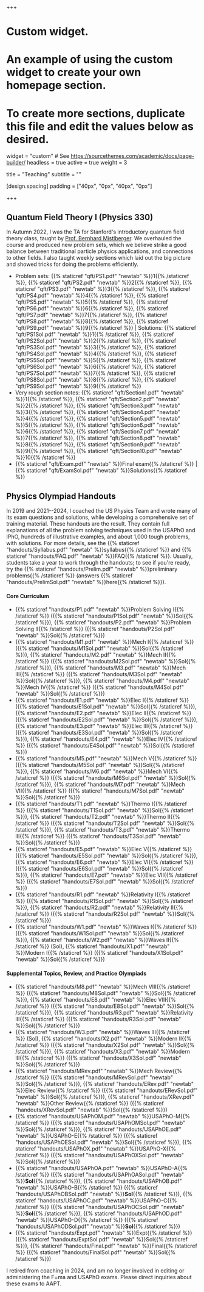 +++
# Custom widget.
# An example of using the custom widget to create your own homepage section.
# To create more sections, duplicate this file and edit the values below as desired.
widget = "custom"  # See https://sourcethemes.com/academic/docs/page-builder/
headless = true
active = true
weight = 3

title = "Teaching"
subtitle = ""

[design.spacing] 
padding = ["40px", "0px", "40px", "0px"]

+++

## Quantum Field Theory I (Physics 330)

In Autumn 2022, I was the TA for Stanford's introductory quantum field theory class, taught by [Prof. Bernhard Mistlberger](https://sites.google.com/view/bernhardmistlberger/start). We overhauled the course and produced new problem sets, which we believe strike a good balance between traditional particle physics applications, and connections to other fields. I also taught weekly sections which laid out the big picture and showed tricks for doing the problems efficiently. 

- Problem sets: {{% staticref "qft/PS1.pdf" "newtab" %}}1{{% /staticref %}}, {{% staticref "qft/PS2.pdf" "newtab" %}}2{{% /staticref %}}, {{% staticref "qft/PS3.pdf" "newtab" %}}3{{% /staticref %}}, {{% staticref "qft/PS4.pdf" "newtab" %}}4{{% /staticref %}}, {{% staticref "qft/PS5.pdf" "newtab" %}}5{{% /staticref %}}, {{% staticref "qft/PS6.pdf" "newtab" %}}6{{% /staticref %}}, {{% staticref "qft/PS7.pdf" "newtab" %}}7{{% /staticref %}}, {{% staticref "qft/PS8.pdf" "newtab" %}}8{{% /staticref %}}, {{% staticref "qft/PS9.pdf" "newtab" %}}9{{% /staticref %}} | Solutions: {{% staticref "qft/PS1Sol.pdf" "newtab" %}}1{{% /staticref %}}, {{% staticref "qft/PS2Sol.pdf" "newtab" %}}2{{% /staticref %}}, {{% staticref "qft/PS3Sol.pdf" "newtab" %}}3{{% /staticref %}}, {{% staticref "qft/PS4Sol.pdf" "newtab" %}}4{{% /staticref %}}, {{% staticref "qft/PS5Sol.pdf" "newtab" %}}5{{% /staticref %}}, {{% staticref "qft/PS6Sol.pdf" "newtab" %}}6{{% /staticref %}}, {{% staticref "qft/PS7Sol.pdf" "newtab" %}}7{{% /staticref %}}, {{% staticref "qft/PS8Sol.pdf" "newtab" %}}8{{% /staticref %}}, {{% staticref "qft/PS9Sol.pdf" "newtab" %}}9{{% /staticref %}}
- Very rough section notes: {{% staticref "qft/Section1.pdf" "newtab" %}}1{{% /staticref %}}, {{% staticref "qft/Section2.pdf" "newtab" %}}2{{% /staticref %}}, {{% staticref "qft/Section3.pdf" "newtab" %}}3{{% /staticref %}}, {{% staticref "qft/Section4.pdf" "newtab" %}}4{{% /staticref %}}, {{% staticref "qft/Section5.pdf" "newtab" %}}5{{% /staticref %}}, {{% staticref "qft/Section6.pdf" "newtab" %}}6{{% /staticref %}}, {{% staticref "qft/Section7.pdf" "newtab" %}}7{{% /staticref %}}, {{% staticref "qft/Section8.pdf" "newtab" %}}8{{% /staticref %}}, {{% staticref "qft/Section9.pdf" "newtab" %}}9{{% /staticref %}}, {{% staticref "qft/Section10.pdf" "newtab" %}}10{{% /staticref %}}
- {{% staticref "qft/Exam.pdf" "newtab" %}}Final exam{{% /staticref %}} | {{% staticref "qft/ExamSol.pdf" "newtab" %}}Solutions{{% /staticref %}}

## Physics Olympiad Handouts

In 2019 and 2021--2024, I coached the US Physics Team and wrote many of its exam questions and solutions, while developing a comprehensive set of training material. These handouts are the result. They contain full explanations of all the problem solving techniques used in the USAPhO and IPhO, hundreds of illustrative examples, and about 1,000 tough problems, with solutions. For more details, see the {{% staticref "handouts/Syllabus.pdf" "newtab" %}}syllabus{{% /staticref %}} and {{% staticref "handouts/FAQ.pdf" "newtab" %}}FAQ{{% /staticref %}}. Usually, students take a year to work through the handouts; to see if you're ready, try the {{% staticref "handouts/Prelim.pdf" "newtab" %}}preliminary problems{{% /staticref %}} (answers {{% staticref "handouts/PrelimSol.pdf" "newtab" %}}here{{% /staticref %}}).

#### Core Curriculum

- {{% staticref "handouts/P1.pdf" "newtab" %}}Problem Solving I{{% /staticref %}} ({{% staticref "handouts/P1Sol.pdf" "newtab" %}}Sol{{% /staticref %}}), {{% staticref "handouts/P2.pdf" "newtab" %}}Problem Solving II{{% /staticref %}} ({{% staticref "handouts/P2Sol.pdf" "newtab" %}}Sol{{% /staticref %}})
- {{% staticref "handouts/M1.pdf" "newtab" %}}Mech I{{% /staticref %}} ({{% staticref "handouts/M1Sol.pdf" "newtab" %}}Sol{{% /staticref %}}), {{% staticref "handouts/M2.pdf" "newtab" %}}Mech II{{% /staticref %}} ({{% staticref "handouts/M2Sol.pdf" "newtab" %}}Sol{{% /staticref %}}), {{% staticref "handouts/M3.pdf" "newtab" %}}Mech III{{% /staticref %}} ({{% staticref "handouts/M3Sol.pdf" "newtab" %}}Sol{{% /staticref %}}), {{% staticref "handouts/M4.pdf" "newtab" %}}Mech IV{{% /staticref %}} ({{% staticref "handouts/M4Sol.pdf" "newtab" %}}Sol{{% /staticref %}})
- {{% staticref "handouts/E1.pdf" "newtab" %}}Elec I{{% /staticref %}} ({{% staticref "handouts/E1Sol.pdf" "newtab" %}}Sol{{% /staticref %}}), {{% staticref "handouts/E2.pdf" "newtab" %}}Elec II{{% /staticref %}} ({{% staticref "handouts/E2Sol.pdf" "newtab" %}}Sol{{% /staticref %}}), {{% staticref "handouts/E3.pdf" "newtab" %}}Elec III{{% /staticref %}} ({{% staticref "handouts/E3Sol.pdf" "newtab" %}}Sol{{% /staticref %}}), {{% staticref "handouts/E4.pdf" "newtab" %}}Elec IV{{% /staticref %}} ({{% staticref "handouts/E4Sol.pdf" "newtab" %}}Sol{{% /staticref %}})
- {{% staticref "handouts/M5.pdf" "newtab" %}}Mech V{{% /staticref %}} ({{% staticref "handouts/M5Sol.pdf" "newtab" %}}Sol{{% /staticref %}}), {{% staticref "handouts/M6.pdf" "newtab" %}}Mech VI{{% /staticref %}} ({{% staticref "handouts/M6Sol.pdf" "newtab" %}}Sol{{% /staticref %}}), {{% staticref "handouts/M7.pdf" "newtab" %}}Mech VII{{% /staticref %}} ({{% staticref "handouts/M7Sol.pdf" "newtab" %}}Sol{{% /staticref %}})
- {{% staticref "handouts/T1.pdf" "newtab" %}}Thermo I{{% /staticref %}} ({{% staticref "handouts/T1Sol.pdf" "newtab" %}}Sol{{% /staticref %}}), {{% staticref "handouts/T2.pdf" "newtab" %}}Thermo II{{% /staticref %}} ({{% staticref "handouts/T2Sol.pdf" "newtab" %}}Sol{{% /staticref %}}), {{% staticref "handouts/T3.pdf" "newtab" %}}Thermo III{{% /staticref %}} ({{% staticref "handouts/T3Sol.pdf" "newtab" %}}Sol{{% /staticref %}})
- {{% staticref "handouts/E5.pdf" "newtab" %}}Elec V{{% /staticref %}} ({{% staticref "handouts/E5Sol.pdf" "newtab" %}}Sol{{% /staticref %}}), {{% staticref "handouts/E6.pdf" "newtab" %}}Elec VI{{% /staticref %}} ({{% staticref "handouts/E6Sol.pdf" "newtab" %}}Sol{{% /staticref %}}), {{% staticref "handouts/E7.pdf" "newtab" %}}Elec VII{{% /staticref %}} ({{% staticref "handouts/E7Sol.pdf" "newtab" %}}Sol{{% /staticref %}})
- {{% staticref "handouts/R1.pdf" "newtab" %}}Relativity I{{% /staticref %}} ({{% staticref "handouts/R1Sol.pdf" "newtab" %}}Sol{{% /staticref %}}), {{% staticref "handouts/R2.pdf" "newtab" %}}Relativity II{{% /staticref %}} ({{% staticref "handouts/R2Sol.pdf" "newtab" %}}Sol{{% /staticref %}})
- {{% staticref "handouts/W1.pdf" "newtab" %}}Waves I{{% /staticref %}} ({{% staticref "handouts/W1Sol.pdf" "newtab" %}}Sol{{% /staticref %}}), {{% staticref "handouts/W2.pdf" "newtab" %}}Waves II{{% /staticref %}} (Sol), {{% staticref "handouts/X1.pdf" "newtab" %}}Modern I{{% /staticref %}} ({{% staticref "handouts/X1Sol.pdf" "newtab" %}}Sol{{% /staticref %}})

#### Supplemental Topics, Review, and Practice Olympiads

- {{% staticref "handouts/M8.pdf" "newtab" %}}Mech VIII{{% /staticref %}} ({{% staticref "handouts/M8Sol.pdf" "newtab" %}}Sol{{% /staticref %}}), {{% staticref "handouts/E8.pdf" "newtab" %}}Elec VIII{{% /staticref %}} ({{% staticref "handouts/E8Sol.pdf" "newtab" %}}Sol{{% /staticref %}}), {{% staticref "handouts/R3.pdf" "newtab" %}}Relativity III{{% /staticref %}} ({{% staticref "handouts/R3Sol.pdf" "newtab" %}}Sol{{% /staticref %}})
- {{% staticref "handouts/W3.pdf" "newtab" %}}Waves III{{% /staticref %}} (Sol), {{% staticref "handouts/X2.pdf" "newtab" %}}Modern II{{% /staticref %}} ({{% staticref "handouts/X2Sol.pdf" "newtab" %}}Sol{{% /staticref %}}), {{% staticref "handouts/X3.pdf" "newtab" %}}Modern III{{% /staticref %}} ({{% staticref "handouts/X3Sol.pdf" "newtab" %}}Sol{{% /staticref %}})
- {{% staticref "handouts/MRev.pdf" "newtab" %}}Mech Review{{% /staticref %}} ({{% staticref "handouts/MRevSol.pdf" "newtab" %}}Sol{{% /staticref %}}), {{% staticref "handouts/ERev.pdf" "newtab" %}}Elec Review{{% /staticref %}} ({{% staticref "handouts/ERevSol.pdf" "newtab" %}}Sol{{% /staticref %}}), {{% staticref "handouts/XRev.pdf" "newtab" %}}Other Review{{% /staticref %}} ({{% staticref "handouts/XRevSol.pdf" "newtab" %}}Sol{{% /staticref %}})
- {{% staticref "handouts/USAPhOM.pdf" "newtab" %}}USAPhO-M{{% /staticref %}} ({{% staticref "handouts/USAPhOMSol.pdf" "newtab" %}}Sol{{% /staticref %}}), {{% staticref "handouts/USAPhOE.pdf" "newtab" %}}USAPhO-E{{% /staticref %}} ({{% staticref "handouts/USAPhOESol.pdf" "newtab" %}}Sol{{% /staticref %}}), {{% staticref "handouts/USAPhOX.pdf" "newtab" %}}USAPhO-X{{% /staticref %}} ({{% staticref "handouts/USAPhOXSol.pdf" "newtab" %}}Sol{{% /staticref %}})
- {{% staticref "handouts/USAPhOA.pdf" "newtab" %}}USAPhO-A{{% /staticref %}} ({{% staticref "handouts/USAPhOASol.pdf" "newtab" %}}**Sol**{{% /staticref %}}), {{% staticref "handouts/USAPhOB.pdf" "newtab" %}}USAPhO-B{{% /staticref %}} ({{% staticref "handouts/USAPhOBSol.pdf" "newtab" %}}**Sol**{{% /staticref %}}), {{% staticref "handouts/USAPhOC.pdf" "newtab" %}}USAPhO-C{{% /staticref %}} ({{% staticref "handouts/USAPhOCSol.pdf" "newtab" %}}**Sol**{{% /staticref %}}), {{% staticref "handouts/USAPhOD.pdf" "newtab" %}}USAPhO-D{{% /staticref %}} ({{% staticref "handouts/USAPhODSol.pdf" "newtab" %}}**Sol**{{% /staticref %}})
- {{% staticref "handouts/Expt.pdf" "newtab" %}}Expt{{% /staticref %}} ({{% staticref "handouts/ExptSol.pdf" "newtab" %}}Sol{{% /staticref %}}), {{% staticref "handouts/Final.pdf" "newtab" %}}Final{{% /staticref %}} ({{% staticref "handouts/FinalSol.pdf" "newtab" %}}Sol{{% /staticref %}})

I retired from coaching in 2024, and am no longer involved in editing or administering the F=ma and USAPhO exams. Please direct inquiries about these exams to AAPT. 